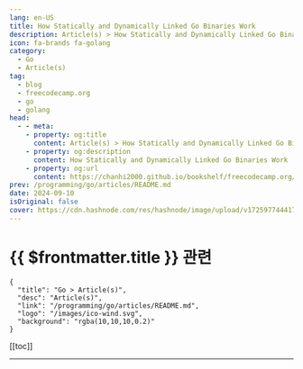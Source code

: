```yaml
---
lang: en-US
title: How Statically and Dynamically Linked Go Binaries Work
description: Article(s) > How Statically and Dynamically Linked Go Binaries Work
icon: fa-brands fa-golang
category: 
  - Go
  - Article(s)
tag: 
  - blog
  - freecodecamp.org
  - go
  - golang
head:
  - - meta:
    - property: og:title
      content: Article(s) > How Statically and Dynamically Linked Go Binaries Work
    - property: og:description
      content: How Statically and Dynamically Linked Go Binaries Work
    - property: og:url
      content: https://chanhi2000.github.io/bookshelf/freecodecamp.org/golang-statically-and-dynamically-linked-go-binaries.html
prev: /programming/go/articles/README.md
date: 2024-09-10
isOriginal: false
cover: https://cdn.hashnode.com/res/hashnode/image/upload/v1725977444176/20f3bebf-e250-45c3-926e-146d50e4db93.png
---
```


# {{ $frontmatter.title }} 관련

```component VPCard
{
  "title": "Go > Article(s)",
  "desc": "Article(s)",
  "link": "/programming/go/articles/README.md",
  "logo": "/images/ico-wind.svg",
  "background": "rgba(10,10,10,0.2)"
}
```

[[toc]]

---

<SiteInfo
  name="How Statically and Dynamically Linked Go Binaries Work"
  desc="One of the biggest strengths of Go is its compiler. It abstracts many things for you and lets you compile your program easily for almost any platform and architecture. And though it seems easy, there are some nuances to it and multiple ways of compil..."
  url="https://freecodecamp.org/news/golang-statically-and-dynamically-linked-go-binaries/"
  logo="https://cdn.freecodecamp.org/universal/favicons/favicon.ico"
  preview="https://cdn.hashnode.com/res/hashnode/image/upload/v1725977444176/20f3bebf-e250-45c3-926e-146d50e4db93.png"/>

<!-- TODO: 작성 -->

<!-- 
One of the biggest strengths of Go is its compiler. It abstracts many things for you and lets you compile your program easily for almost any <a href="https://pkg.go.dev/cmd/dist">platform and architecture</a>.

And though it seems easy, there are some nuances to it and multiple ways of compiling the same program which results in different executables.

In this article, we’ll explore statically and dynamically linked executables, internal and external linkers, and examine binaries using tools like **file, ld**, and **ldd**.

### -heres-what-well-cover">Here's what we'll cover:

- <a class="post-section-overview" href="#heading-overview">Overview</a>
<li><a class="post-section-overview" href="#heading-what-is-static-and-dynamic-linking">What is Static and Dynamic linking?</a>
<li><a class="post-section-overview" href="#heading-statically-linked-program">Statically Linked Program</a>
<li><a class="post-section-overview" href="#heading-what-is-a-binary-anyway">What is a binary anyway?</a>
<li><a class="post-section-overview" href="#heading-dynamically-linked-program">Dynamically Linked Program</a>
<li><a class="post-section-overview" href="#heading-can-we-make-it-statically-linked">Can we make it statically linked?</a>
<li><a class="post-section-overview" href="#heading-internal-vs-external-linker">Internal vs External linker</a>
<li><a class="post-section-overview" href="#heading-cross-compilation">Cross-Compilation</a>
<li><a class="post-section-overview" href="#heading-bonus-point-reduce-binary-size">Bonus Point: Reduce binary size</a>
<li><a class="post-section-overview" href="#heading-beware-ldpreload-trick">Beware: LD_PRELOAD trick</a>
<li><a class="post-section-overview" href="#heading-conclusion">Conclusion</a>
<li><a class="post-section-overview" href="#heading-further-reads">Further Reads</a>

---

## -what-is-static-and-dynamic-linking">What is Static and Dynamic linking?

**Static linking** is the practice of copying all the libraries your program needs directly into the final executable file image.

And Go *loves and wants* that whenever it’s possible. This is because it's more portable, as it doesn’t require the presence of the library on the host system where it runs. So your binary can run on any system no matter which distro/version, and it won't depend on any system libraries.

**Dynamic linking**, on the other hand, is when external or shared libraries are copied into the executable file *by name during run time*.

And it has its own advantages, too. For example the program can re-use popular **libc** libraries that are available on the host system and not re-implement them. You can also benefit from host updates without re-linking your program. It can also reduce the executable file size in many cases.

---

## -statically-linked-program">Statically Linked Program

Let’s review a program that will *always* get statically linked. This program doesn’t call C code using <a href="https://pkg.go.dev/cmd/cgo">**cgo**</a>, so everything can be packaged in a static binary. Our program only prints a simple message to stdout, which Go can do internally without needing to use something from **libc**.

<pre class="language-go" tabindex="0"><code class="language-go">package</span> main

import</span> "fmt"</span>

func</span> main</span>(</span>)</span> {</span>
    fmt.</span>Println</span>(</span>"hi, user"</span>)</span>
}</span>
```

---

## -what-is-a-binary-anyway">What is a Binary Anyway?

We can use a <a href="https://www.man7.org/linux/man-pages/man1/file.1.html">**file**</a> program to examine the file type first.

<pre class="language-bash" tabindex="0"><code class="language-bash">$ go build main1.go

$ file</span> main1 |</span> tr</span> , '\n'</span>
main1: ELF 64</span>-bit LSB executable
 ARM aarch64
 version 1</span> (</span>SYSV)</span>
 statically linked
 Go BuildID</span>=</span>..</span>.
 with debug_info
 not stripped
```

It tells us that it’s an <a href="https://wiki.osdev.org/ELF">**ELF**</a> (Executable and Linkable Format) executable file. It also tells us that it’s “statically linked“.

We won’t dive into what ELF is, but there are other executable file formats. ELF is the default one on Linux, Mach-O is the default one for macOS, PE/PE32+ for Windows, and so on.

Note: in this article we’ll be working with Linux (Ubuntu) and its tooling, but the same is possible on other platforms.

And there is another Linux program called <a href="https://man7.org/linux/man-pages/man1/ldd.1.html">**ldd**</a> that can tell us if the binary is statically or dynamically linked.

<pre class="language-bash" tabindex="0"><code class="language-bash">$ ldd main1
not a dynamic executable
```

---

## -dynamically-linked-program">Dynamically Linked Program

As mentioned above, Go has a mechanism called **cgo** to call C code from Go. Even Go’s stdlib uses it in multiple places – for example in the <a href="https://pkg.go.dev/net">**net**</a> package, where it uses the standard C library to work with DNS.

Importing such packages or using cgo in your code by default produces a dynamically-linked binary, linked to those **libc** libraries.

<pre class="language-go" tabindex="0"><code class="language-go">package</span> main

import</span> (</span>
    "fmt"</span>
    "log"</span>
    "net"</span>
)</span>

func</span> main</span>(</span>)</span> {</span>
    ipv4Addr,</span> ipv4Net,</span> err :=</span> net.</span>ParseCIDR</span>(</span>"192.0.2.1/24"</span>)</span>
    if</span> err !=</span> nil</span> {</span>
        log.</span>Fatal</span>(</span>err)</span>
    }</span>
    fmt.</span>Println</span>(</span>ipv4Addr)</span>
    fmt.</span>Println</span>(</span>ipv4Net)</span>
}</span>
```

We can use our **file** and **ldd** programs again to examine the second binary.

<pre class="language-bash" tabindex="0"><code class="language-bash">$ go build main2.go

$ file</span> main2 |</span> tr</span> , '\n'</span>
main2: ELF 64</span>-bit LSB executable
 ARM aarch64
 version 1</span> (</span>SYSV)</span>
 dynamically linked
 interpreter /lib/ld-linux-aarch64.so.1
 Go BuildID</span>=</span>..</span>.
 with debug_info
 not stripped

$ ldd main2
    linux-vdso.so.1 (</span>0x0000ffff87c81000)</span>
    libc.so.6 =</span>></span> /lib/aarch64-linux-gnu/libc.so.6 (</span>0x0000ffff87a80000)</span>
    /lib/ld-linux-aarch64.so.1 (</span>0x0000ffff87c44000)</span>
```

The **file** program now shows us that it is a **dynamically liked** binary and **ldd** shows us the dynamic dependencies of our binary. In this case it relies on **libc.so.6** and **ld-linux** which is a dynamic linker for Linux systems.

---

## -can-we-make-it-statically-linked">Can We Make it Statically Linked?

There are multiple reasons why you might want your binaries to be static, but the main one is to make deployment and distribution easier. But! It’s not always necessary, and by linking **libc** you benefit from host updates. Also, in case of our **net** package, you use those complex DNS lookup functions included in **libc**.

What’s interesting is that Go’s net package also has a pure-Go version, which makes it possible to disable cgo during compile time. You can do it by specifying build tags or by fully disabling cgo using **CGO_ENABLED=0**.

<pre class="language-bash" tabindex="0"><code class="language-bash">$ go build -tags</span> netgo main2.go
$ ldd main2
not a dynamic executable

$ CGO_ENABLED</span>=</span>0</span> go build main2.go
$ ldd main2
not a dynamic executable
```

The above proves that we end up with a static binary in both cases.

---

## -internal-vs-external-linker">Internal vs External Linker

Linker is a program that reads the Go archive or object for a package main, along with its dependencies, and combines them into an executable binary.

By default, Go’s toolchain uses its internal linker (<a href="https://pkg.go.dev/cmd/link">go tool link</a>), but you can specify which linker to use during the compilation time. This can give you a combination of benefits of a static binary as well as full-fledged libc capabilities.

On Linux, the default linker is gcc’s <a href="https://man7.org/linux/man-pages/man1/ld.1.html">**ld**</a>. And we can tell it to produce a static binary.

<pre class="language-bash" tabindex="0"><code class="language-bash">$ go build -ldflags</span> "-linkmode 'external' -extldflags '-static'"</span> main2.go
# command-line-arguments</span>
/usr/bin/ld: /tmp/go-link-629224677/000004.o: in</span> function</span> `_cgo_97ab22c4dc7b_C2func_getaddrinfo':
/tmp/go-build/cgo_unix_cgo.cgo2.c:60:(.text+0x30):
warning: Using '</span>getaddrinfo' in</span> statically linked applications requires at runtime the shared libraries from the glibc version used for</span> linking
$ ldd main2
not a dynamic executable
```

It works, but we have a warning here. In our case **glibc** uses **libnss** to support a number of different providers for address resolution services and you cannot statically link libnss.

Other cgo packages may produce similar warnings and you’ll have to check the documentation to see if they’re critical or not.

---

## -cross-compilation">Cross-Compilation

As mentioned in the introduction, cross-compilation is a very nice feature of Go. It lets you compile your program for almost any platform/architecture. But it can be very tricky if your program uses **cgo**, because it’s generally tricky to cross-compile C code.

<pre class="language-bash" tabindex="0"><code class="language-bash">$ CGO_ENABLED</span>=</span>0</span> GOOS</span>=</span>darwin GOARCH</span>=</span>arm64 go build main2.go
$ CGO_ENABLED</span>=</span>1</span> GOOS</span>=</span>darwin GOARCH</span>=</span>arm64 go build main2.go
# runtime/cgo</span>
cgo: C compiler "clang"</span> not found: exec: "clang"</span><span class="token builtin class-name">:</span>
executable file</span> not found in</span> <span class="token environment constant">$PATH</span>
```

You can overcome that by installing the toolchain for the target OS and/or architecture.

If you can, it’s always better to just not use **cgo** for cross-compilation. You’ll get stable binaries which are statically linked.

---

## -bonus-point-reduce-binary-size">Bonus Point: Reduce Binary Size

As you may notice, the output of the **file** command above had the following: “with debug_info not stripped“. This means that our binary has debugging information in it. But we usually don’t need it, and removing it may reduce the binary size.

<pre class="language-bash" tabindex="0"><code class="language-bash">$ go build main1.go
$ du</span> -sh</span> main1
1</span>.9M    main1

$ go build -ldflags</span>=</span>"-w -s"</span> main1.go
$ du</span> -sh</span> main1
1</span>.3M    main1

$ file</span> main1 |</span> tr</span> , '\n'</span>
main1: ELF 64</span>-bit LSB executable
 ARM aarch64
 version 1</span> (</span>SYSV)</span>
 statically linked
 Go BuildID</span>=</span>..</span>.
 stripped
```

---

## -beware-ldpreload-trick">Beware: LD_PRELOAD Trick

The Linux system program ld-linux.so (dynamic linker/loader) uses **LD_PRELOAD** to load specified shared libraries. In particular, before any other library, the dynamic loader will first load shared libraries that are in LD_PRELOAD.

The LD_PRELOAD trick is a powerful technique used in dynamically linked binaries to override or intercept function calls to shared libraries.

By setting the LD_PRELOAD environment variable to point to a custom shared object file, users can inject their own code into a program's execution, effectively replacing or augmenting existing library functions.

This method allows for various applications, such as debugging, testing, and even modifying program behaviour without altering the original source code.

<pre class="language-bash" tabindex="0"><code class="language-bash">LD_PRELOAD</span>=</span>/path/to/my/malloc.so /bin/ls
```

It also shows that **statically linked binaries** are more secure, as they don’t have this issue since they don’t seek any external libraries. Also, there is a “**secure-execution mode”** – a security feature implemented by the dynamic linker on Linux systems to restrict certain behaviours when running programs that require elevated privileges.

---

## -conclusion">Conclusion

Computers are not magic, you just have to understand them.

And understanding Go compilation and execution processes is crucial for developing robust cross-platform applications.

Hopefully, after reading this article, you now have a better understanding of how Go compilation works.

### -further-reads">Further Reads

- <a href="https://packagemain.tech/">Explore more articles from packagemain.tech</a>
<li><a href="https://github.com/plutov/packagemain/tree/master/static-dynamic-linking">Source Code</a>
<li><a href="https://cs.opensource.google/go/go/+/refs/tags/go1.19.3:src/cmd/cgo/doc.go">src/cmd/cgo/doc.go</a>
<li><a href="https://pkg.go.dev/cmd/link">cmd/link</a>
<li><a href="https://jvns.ca/blog/2021/11/17/debugging-a-weird--file-not-found--error/">Debugging a weird 'file not found' error</a>
<li><a href="http://dbp-consulting.com/tutorials/debugging/linuxProgramStartup.html">How the heck do we get to main()</a>
<li><a href="https://embeddedartistry.com/blog/2019/04/08/a-general-overview-of-what-happens-before-main/">A General Overview of What Happens Before main()</a>
<li><a href="https://www.youtube.com/watch?v=q8irLfXwaFM">Rust Before Main</a>

-->

